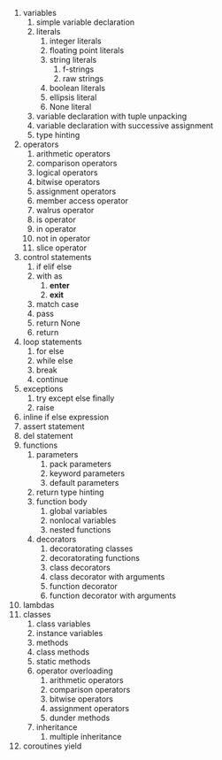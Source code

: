 1. variables
	1. simple variable declaration
	1. literals
		1. integer literals
		1. floating point literals
		1. string literals
			1. f-strings
			1. raw strings
		1. boolean literals
		1. ellipsis literal
		1. None literal
	1. variable declaration with tuple unpacking
	1. variable declaration with successive assignment
	1. type hinting
1. operators
	1. arithmetic operators
	1. comparison operators
	1. logical operators
	1. bitwise operators
	1. assignment operators
	1. member access operator
	1. walrus operator
	1. is operator
	1. in operator
	1. not in operator
	1. slice operator
1. control statements
	1. if elif else
	1. with as
		1. __enter__
		1. __exit__
	1. match case
	1. pass
	1. return None
	1. return
1. loop statements
	1. for else
	1. while else
	1. break
	1. continue
1. exceptions
	1. try except else finally
	1. raise
1. inline if else expression
1. assert statement	
1. del statement
1. functions
	1. parameters
		1. pack parameters
		1. keyword parameters
		1. default parameters
	1. return type hinting
	1. function body
		1. global variables
		1. nonlocal variables
		1. nested functions
	1. decorators
		1. decoratorating classes
		1. decoratorating functions
		1. class decorators
		1. class decorator with arguments
		1. function decorator
		1. function decorator with arguments
1. lambdas
1. classes 
	1. class variables
	1. instance variables
	1. methods
	1. class methods
	1. static methods
	1. operator overloading
		1. arithmetic operators
		1. comparison operators
		1. bitwise operators
		1. assignment operators
		1. dunder methods
	1. inheritance
		1. multiple inheritance
1. coroutines
	yield 